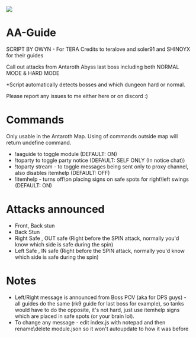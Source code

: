 <img src=http://u.cubeupload.com/Owyn/ItemHelper.jpg>

# AA-Guide

SCRIPT BY OWYN - For TERA
Credits to teralove and soler91 and SHINOYX for their guides

Call out attacks from Antaroth Abyss last boss including both NORMAL MODE & HARD MODE

*Script automatically detects bosses and which dungeon hard or normal.

Please report any issues to me either here or on discord :)

# Commands 
Only usable in the Antaroth Map. Using of commands outside map will return undefine command.
- !aaguide to toggle module (DEFAULT: ON)
- !toparty to toggle party notice (DEFAULT: SELF ONLY (In notice chat))
- !toparty stream - to toggle messages being sent only to proxy channel, also disables itemhelp (DEFAULT: OFF)
- !itemhelp - turns off\on placing signs on safe spots for right\left swings (DEFAULT: ON)

# Attacks announced
- Front, Back stun
- Back Stun
- Right Safe , OUT safe (Right before the SPIN attack, normally you'd know which side is safe during the spin)
- Left Safe , IN safe (Right before the SPIN attack, normally you'd know which side is safe during the spin)

# Notes
- Left/Right message is announced from Boss POV (aka for DPS guys) - all guides do the same (rk9 guide for last boss for example), so tanks would have to do the opposite, it's not hard, just use itemhelp signs which are placed in safe spots (or your brain lol).
- To change any message - edit index.js with notepad and then rename\delete module.json so it won't autoupdate to how it was before

